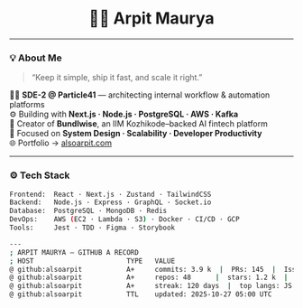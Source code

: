 <!-- 🧠 ARPIT MAURYA | alsoarpit.com -->
<h1 align="center">👨‍💻 Arpit Maurya</h1>

---

### 💡 About Me
> “Keep it simple, ship it fast, and scale it right.”

🧑‍💻 **SDE-2 @ Particle41** — architecting internal workflow & automation platforms  
⚙️ Building with **Next.js · Node.js · PostgreSQL · AWS · Kafka**  
🚀 Creator of **Bundlwise**, an IIM Kozhikode–backed AI fintech platform  
🧠 Focused on **System Design · Scalability · Developer Productivity**  
🌐 Portfolio → [alsoarpit.com](https://alsoarpit.com)

---

### ⚙️ Tech Stack
```bash
Frontend:  React · Next.js · Zustand · TailwindCSS  
Backend:   Node.js · Express · GraphQL · Socket.io  
Database:  PostgreSQL · MongoDB · Redis  
DevOps:    AWS (EC2 · Lambda · S3) · Docker · CI/CD · GCP  
Tools:     Jest · TDD · Figma · Storybook

---
; ARPIT MAURYA — GITHUB A RECORD
; HOST                       TYPE   VALUE
@ github:alsoarpit           A+     commits: 3.9 k  |  PRs: 145  |  Issues: 60
@ github:alsoarpit           A+     repos: 48      |  stars: 1.2 k  |  forks: 210
@ github:alsoarpit           A+     streak: 120 days  |  top langs: JS • TS • Go • SQL
@ github:alsoarpit           TTL    updated: 2025-10-27 05:00 UTC
